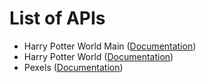 # List of APIs

- Harry Potter World Main ([Documentation](https://github.com/fedeperin/potterapi?tab=readme-ov-file))
- Harry Potter World ([Documentation](https://hp-api.onrender.com/))
- Pexels ([Documentation](https://www.pexels.com/api/documentation/))
